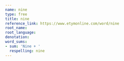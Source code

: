 ```yaml
---
name: nine
type: free
title: nine
reference_link: https://www.etymonline.com/word/nine
root_name: 
root_language: 
denotation: 
word_sums:
- sum: 'Nine + '
  respelling: nine
---
```

